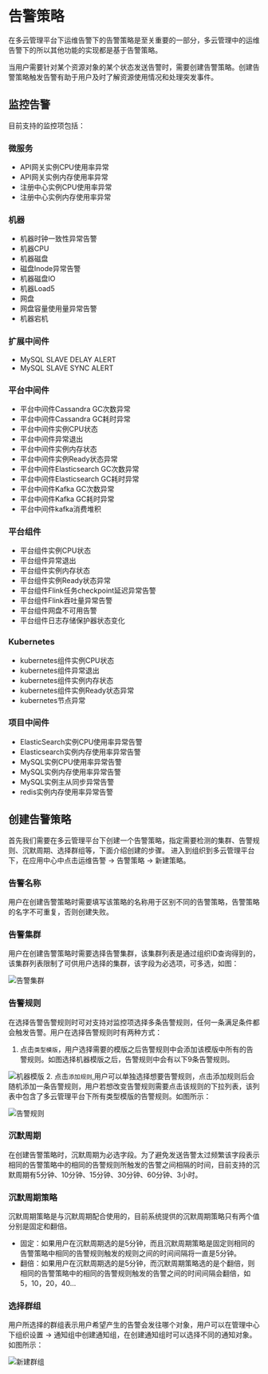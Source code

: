 # 告警策略

在多云管理平台下运维告警下的告警策略是至关重要的一部分，多云管理中的运维告警下的所以其他功能的实现都是基于告警策略。

当用户需要针对某个资源对象的某个状态发送告警时，需要创建告警策略。创建告警策略触发告警有助于用户及时了解资源使用情况和处理突发事件。

## 监控告警
目前支持的监控项包括：
### 微服务
- API网关实例CPU使用率异常
- API网关实例内存使用率异常
- 注册中心实例CPU使用率异常
- 注册中心实例内存使用率异常

### 机器
- 机器时钟一致性异常告警
- 机器CPU
- 机器磁盘
- 磁盘Inode异常告警
- 机器磁盘IO
- 机器Load5
- 网盘
- 网盘容量使用量异常告警
- 机器宕机

### 扩展中间件
- MySQL SLAVE DELAY ALERT
- MySQL SLAVE SYNC ALERT

### 平台中间件
- 平台中间件Cassandra GC次数异常
- 平台中间件Cassandra GC耗时异常
- 平台中间件实例CPU状态
- 平台中间件异常退出
- 平台中间件实例内存状态
- 平台中间件实例Ready状态异常
- 平台中间件Elasticsearch GC次数异常
- 平台中间件Elasticsearch GC耗时异常
- 平台中间件Kafka GC次数异常
- 平台中间件Kafka GC耗时异常
- 平台中间件kafka消费堆积

### 平台组件
- 平台组件实例CPU状态
- 平台组件异常退出
- 平台组件实例内存状态
- 平台组件实例Ready状态异常
- 平台组件Flink任务checkpoint延迟异常告警
- 平台组件Flink吞吐量异常告警
- 平台组件网盘不可用告警
- 平台组件日志存储保护器状态变化

### Kubernetes
- kubernetes组件实例CPU状态
- kubernetes组件异常退出
- kubernetes组件实例内存状态
- kubernetes组件实例Ready状态异常
- kubernetes节点异常

### 项目中间件
- ElasticSearch实例CPU使用率异常告警
- Elasticsearch实例内存使用率异常告警
- MySQL实例CPU使用率异常告警
- MySQL实例内存使用率异常告警
- MySQL实例主从同步异常告警
- redis实例内存使用率异常告警

## 创建告警策略
首先我们需要在多云管理平台下创建一个告警策略，指定需要检测的集群、告警规则、沉默周期、选择群组等，下面介绍创建的步骤。
进入到组织到多云管理平台下，在应用中心中点击运维告警 -> 告警策略 -> 新建策略。

### 告警名称
用户在创建告警策略时需要填写该策略的名称用于区别不同的告警策略，告警策略的名字不可重复，否则创建失败。

### 告警集群
用户在创建告警策略时需要选择告警集群，该集群列表是通过组织ID查询得到的，该集群列表限制了可供用户选择的集群，该字段为必选项，可多选，如图：

![告警集群](http://terminus-paas.oss-cn-hangzhou.aliyuncs.com/paas-doc/2021/08/03/9245ba6e-c48a-477d-87f5-89067686a0e4.png)

### 告警规则
在选择告警告警规则时可对支持对监控项选择多条告警规则，任何一条满足条件都会触发告警。用户在选择告警规则时有两种方式：
1. 点击`类型模版`，用户选择需要的模版之后告警规则中会添加该模版中所有的告警规则。如图选择机器模版之后，告警规则中会有以下9条告警规则。

![机器模版](http://terminus-paas.oss-cn-hangzhou.aliyuncs.com/paas-doc/2021/08/03/089ac88e-6014-4ecd-972f-759b199a4be7.png)
2. 点击`添加规则`,用户可以单独选择想要告警规则，点击添加规则后会随机添加一条告警规则，用户若想改变告警规则需要点击该规则的下拉列表，该列表中包含了多云管理平台下所有类型模版的告警规则。如图所示：

![告警规则](http://terminus-paas.oss-cn-hangzhou.aliyuncs.com/paas-doc/2021/08/03/385e0f9b-fd12-4b5a-9e85-dce01d240c7e.png)

### 沉默周期
在创建告警策略时，沉默周期为必选字段。为了避免发送告警太过频繁该字段表示相同的告警策略中的相同的告警规则所触发的告警之间相隔的时间，目前支持的沉默周期有5分钟、10分钟、15分钟、30分钟、60分钟、3小时。

### 沉默周期策略
沉默周期策略是与沉默周期配合使用的，目前系统提供的沉默周期策略只有两个值分别是固定和翻倍。
- 固定：如果用户在沉默周期选的是5分钟，而且沉默周期策略是固定则相同的告警策略中相同的告警规则触发的规则之间的时间间隔将一直是5分钟。
- 翻倍：如果用户在沉默周期选的是5分钟，而沉默周期策略选的是个翻倍，则相同的告警策略中的相同的告警规则触发的告警之间的时间间隔会翻倍，如5，10，20，40...

### 选择群组
用户所选择的群组表示用户希望产生的告警会发往哪个对象，用户可以在管理中心下组织设置 -> 通知组中创建通知组，在创建通知组时可以选择不同的通知对象。
如图所示：

![新建群组](http://terminus-paas.oss-cn-hangzhou.aliyuncs.com/paas-doc/2021/08/03/dbe0d32d-a35e-4c13-82b8-caa0d9fa3ce1.png)
